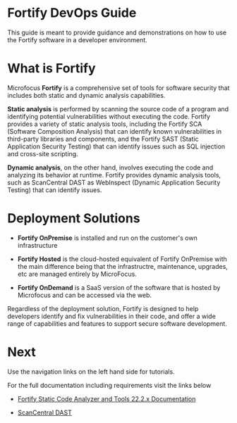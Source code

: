 # Fortify DevOps Guide

This guide is meant to provide guidance and demonstrations on how to use the Fortify software in a developer environment.

# What is Fortify

Microfocus **Fortify** is a comprehensive set of tools for software security that includes both static and dynamic analysis capabilities.

**Static analysis** is performed by scanning the source code of a program and identifying potential vulnerabilities without executing the code. Fortify provides a variety of static analysis tools, including the Fortify SCA (Software Composition Analysis) that can identify known vulnerabilities in third-party libraries and components, and the Fortify SAST (Static Application Security Testing) that can identify issues such as SQL injection and cross-site scripting.

**Dynamic analysis**, on the other hand, involves executing the code and analyzing its behavior at runtime. Fortify provides dynamic analysis tools, such as ScanCentral DAST as WebInspect (Dynamic Application Security Testing) that can identify issues.

# Deployment Solutions

- **Fortify OnPremise** is installed and run on the customer's own infrastructure

- **Fortify Hosted** is the cloud-hosted equivalent of Fortify OnPremise with the main difference being that the infrastructre, maintenance, upgrades, etc are managed entirely by MicroFocus.  

- **Fortify OnDemand** is a SaaS version of the software that is hosted by Microfocus and can be accessed via the web.

Regardless of the deployment solution, Fortify is designed to help developers identify and fix vulnerabilities in their code, and offer a wide range of capabilities and features to support secure software development.

# Next
Use the navigation links on the left hand side for tutorials.

For the full documentation including requirements visit the links below

- [Fortify Static Code Analyzer and Tools 22.2.x Documentation](https://www.microfocus.com/documentation/fortify-static-code-analyzer-and-tools/)

- [ScanCentral DAST](https://www.microfocus.com/documentation/fortify-ScanCentral-DAST/)
